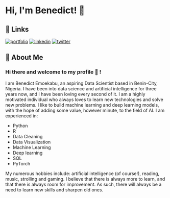 
# Hi, I'm Benedict! 👋

  
## 🔗 Links
[![portfolio](https://img.shields.io/badge/my_portfolio-000?style=for-the-badge&logo=ko-fi&logoColor=white)](https://katherinempeterson.com/)
[![linkedin](https://img.shields.io/badge/linkedin-0A66C2?style=for-the-badge&logo=linkedin&logoColor=white)](https://https://www.linkedin.com/in/benedict-emoe-kabu-735152196//)
[![twitter](https://img.shields.io/badge/twitter-1DA1F2?style=for-the-badge&logo=twitter&logoColor=white)](https://twitter.com/)

  
## 🚀 About Me

### Hi there and welcome to my profile 👋 !

I am Benedict Emoekabu, an aspiring Data Scientist based in Benin-City, Nigeria. I have been into data science and artificial intelligence for three years now, and I have been loving every second of it. I am a highly motivated individual who always loves to learn new technologies and solve new problems. I like to build machine learning and deep learning models, with the hope of adding some value, however minute, to the field of AI. I am experienced in: 

+ Python
+ R 
+ Data Cleaning 
+ Data Visualization 
+ Machine Learning
+ Deep learning
+ SQL
+ PyTorch

My numerous hobbies include: artificial intelligence (of course!), reading, music, strolling and gaming. I believe that there is always more to learn, and that there is always room for improvement. As such, there will always be a need to learn new skills and sharpen old ones.

  